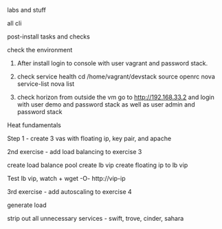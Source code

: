 labs and stuff

all cli

post-install tasks and checks

check the environment

1. After install login to console with user vagrant and password stack.
2. check service health
	cd /home/vagrant/devstack
	source openrc
	nova service-list
	nova list

3. check horizon
	from outside the vm go to http://192.168.33.2 and login with user demo and password stack as well as user admin and password stack

Heat fundamentals

Step 1 - create 3 vas with floating ip, key pair, and apache

2nd exercise - add load balancing to exercise 3

create load balance pool
create lb vip
create floating ip to lb vip

Test lb vip, watch + wget -O- http://vip-ip

3rd exercise - add autoscaling to exercise 4

generate load

strip out all unnecessary services - swift, trove, cinder, sahara
